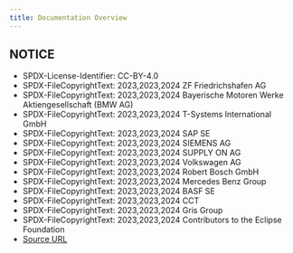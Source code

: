 ```yaml
---
title: Documentation Overview
---
```


## NOTICE

- SPDX-License-Identifier: CC-BY-4.0
- SPDX-FileCopyrightText: 2023,2023,2024 ZF Friedrichshafen AG
- SPDX-FileCopyrightText: 2023,2023,2024 Bayerische Motoren Werke Aktiengesellschaft (BMW AG)
- SPDX-FileCopyrightText: 2023,2023,2024 T-Systems International GmbH
- SPDX-FileCopyrightText: 2023,2023,2024 SAP SE
- SPDX-FileCopyrightText: 2023,2023,2024 SIEMENS AG
- SPDX-FileCopyrightText: 2023,2023,2024 SUPPLY ON AG
- SPDX-FileCopyrightText: 2023,2023,2024 Volkswagen AG
- SPDX-FileCopyrightText: 2023,2023,2024 Robert Bosch GmbH
- SPDX-FileCopyrightText: 2023,2023,2024 Mercedes Benz Group
- SPDX-FileCopyrightText: 2023,2023,2024 BASF SE
- SPDX-FileCopyrightText: 2023,2023,2024 CCT
- SPDX-FileCopyrightText: 2023,2023,2024 Gris Group
- SPDX-FileCopyrightText: 2023,2023,2024 Contributors to the Eclipse Foundation
- [Source URL](<https://github.com/eclipse-tractusx/eclipse-tractusx.github.io/tree/main/docs-kits/kits/PCF%20Exchange%20Kit>)
